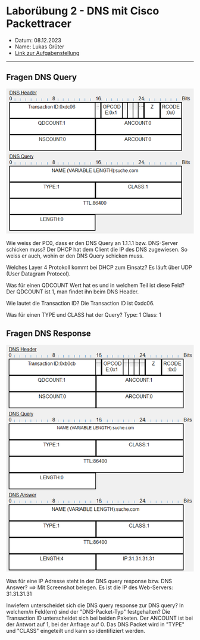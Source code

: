 # Laborübung 2 - DNS mit Cisco Packettracer

 - Datum: 08.12.2023
 - Name: Lukas Grüter
 - [Link zur Aufgabenstellung](https://gitlab.com/alptbz/m123/-/blob/main/06_DNS/DNS_PacketTracer/01_DNS.md)

---

## Fragen DNS Query

![image](DNS-Query.png)

Wie weiss der PC0, dass er den DNS Query an 1.1.1.1 bzw. DNS-Server schicken muss?
Der DHCP hat dem Client die IP des DNS zugewiesen. So weiss er auch, wohin er den DNS Query schicken muss.

Welches Layer 4 Protokoll kommt bei DHCP zum Einsatz?
Es läuft über UDP (User Datagram Protocol).

Was für einen QDCOUNT Wert hat es und in welchem Teil ist diese Feld?
Der QDCOUNT ist 1, man findet ihn beim DNS Header.

Wie lautet die Transaction ID?
Die Transaction ID ist 0xdc06.

Was für einen TYPE und CLASS hat der Query?
Type: 1 Class: 1

## Fragen DNS Response

![image](DNS-Response.png)

Was für eine IP Adresse steht in der DNS query response bzw. DNS Answer? ==> Mit Screenshot belegen.
Es ist die IP des Web-Servers: 31.31.31.31

Inwiefern unterscheidet sich die DNS query response zur DNS query? In welchem/n Feld(ern) sind der "DNS-Packet-Typ" festgehalten?
Die Transaction ID unterscheidet sich bei beiden Paketen. Der ANCOUNT ist bei der Antwort auf 1, bei der Anfrage auf 0. Das DNS Packet wird in "TYPE" und "CLASS" eingeteilt und kann so identifiziert werden.